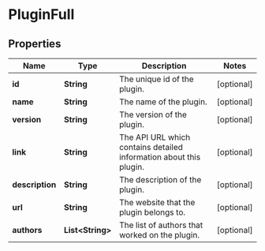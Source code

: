 
# PluginFull

## Properties
Name | Type | Description | Notes
------------ | ------------- | ------------- | -------------
**id** | **String** | The unique id of the plugin. |  [optional]
**name** | **String** | The name of the plugin. |  [optional]
**version** | **String** | The version of the plugin. |  [optional]
**link** | **String** | The API URL which contains detailed information about this plugin. |  [optional]
**description** | **String** | The description of the plugin. |  [optional]
**url** | **String** | The website that the plugin belongs to. |  [optional]
**authors** | **List&lt;String&gt;** | The list of authors that worked on the plugin. |  [optional]



